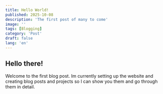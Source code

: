 ```yaml
---
title: Hello World!
published: 2025-10-08
description: 'The first post of many to come'
image: ''
tags: [Blogging]
category: 'Post'
draft: false 
lang: 'en'
---
```

## Hello there!

Welcome to the first blog post. Im currently setting up the website and creating blog posts and projects so I can show you them and go through them in detail.
